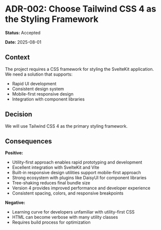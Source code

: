 # ADR-002: Choose Tailwind CSS 4 as the Styling Framework

**Status:** Accepted

**Date:** 2025-08-01

## Context

The project requires a CSS framework for styling the SvelteKit application. We need a solution that supports:

- Rapid UI development
- Consistent design system
- Mobile-first responsive design
- Integration with component libraries

## Decision

We will use Tailwind CSS 4 as the primary styling framework.

## Consequences

**Positive:**

- Utility-first approach enables rapid prototyping and development
- Excellent integration with SvelteKit and Vite
- Built-in responsive design utilities support mobile-first approach
- Strong ecosystem with plugins like DaisyUI for component libraries
- Tree-shaking reduces final bundle size
- Version 4 provides improved performance and developer experience
- Consistent spacing, colors, and responsive breakpoints

**Negative:**

- Learning curve for developers unfamiliar with utility-first CSS
- HTML can become verbose with many utility classes
- Requires build process for optimization
